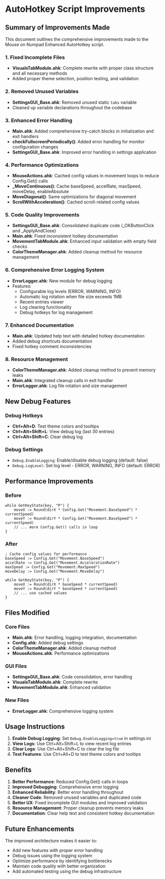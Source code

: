 # AutoHotkey Script Improvements

## Summary of Improvements Made

This document outlines the comprehensive improvements made to the Mouse on Numpad Enhanced AutoHotkey script.

### 1. Fixed Incomplete Files
- **VisualsTabModule.ahk**: Complete rewrite with proper class structure and all necessary methods
- Added proper theme selection, position testing, and validation

### 2. Removed Unused Variables
- **SettingsGUI_Base.ahk**: Removed unused static `tabs` variable
- Cleaned up variable declarations throughout the codebase

### 3. Enhanced Error Handling
- **Main.ahk**: Added comprehensive try-catch blocks in initialization and exit handlers
- **checkFullscreenPeriodically()**: Added error handling for monitor configuration changes
- **SettingsGUI_Base.ahk**: Improved error handling in settings application

### 4. Performance Optimizations
- **MouseActions.ahk**: Cached config values in movement loops to reduce Config.Get() calls
- **_MoveContinuous()**: Cache baseSpeed, accelRate, maxSpeed, moveDelay, enableAbsolute
- **MoveDiagonal()**: Same optimizations for diagonal movement
- **ScrollWithAcceleration()**: Cached scroll-related config values

### 5. Code Quality Improvements
- **SettingsGUI_Base.ahk**: Consolidated duplicate code (_OKButtonClick and _ApplyAndClose)
- **Main.ahk**: Fixed inconsistent hotkey documentation
- **MovementTabModule.ahk**: Enhanced input validation with empty field checks
- **ColorThemeManager.ahk**: Added cleanup method for resource management

### 6. Comprehensive Error Logging System
- **ErrorLogger.ahk**: New module for debug logging
- Features:
  - Configurable log levels (ERROR, WARNING, INFO)
  - Automatic log rotation when file size exceeds 1MB
  - Recent entries viewer
  - Log clearing functionality
  - Debug hotkeys for log management

### 7. Enhanced Documentation
- **Main.ahk**: Updated help text with detailed hotkey documentation
- Added debug shortcuts documentation
- Fixed hotkey comment inconsistencies

### 8. Resource Management
- **ColorThemeManager.ahk**: Added cleanup method to prevent memory leaks
- **Main.ahk**: Integrated cleanup calls in exit handler
- **ErrorLogger.ahk**: Log file rotation and size management

## New Debug Features

### Debug Hotkeys
- **Ctrl+Alt+D**: Test theme colors and tooltips
- **Ctrl+Alt+Shift+L**: View debug log (last 30 entries)
- **Ctrl+Alt+Shift+C**: Clear debug log

### Debug Settings
- `Debug.EnableLogging`: Enable/disable debug logging (default: false)
- `Debug.LogLevel`: Set log level - ERROR, WARNING, INFO (default: ERROR)

## Performance Improvements

### Before
```ahk
while GetKeyState(key, "P") {
    moveX := Round(dirX * Config.Get("Movement.BaseSpeed") * currentSpeed)
    moveY := Round(dirY * Config.Get("Movement.BaseSpeed") * currentSpeed)
    // ... more Config.Get() calls in loop
}
```

### After
```ahk
; Cache config values for performance
baseSpeed := Config.Get("Movement.BaseSpeed")
accelRate := Config.Get("Movement.AccelerationRate")
maxSpeed := Config.Get("Movement.MaxSpeed")
moveDelay := Config.Get("Movement.MoveDelay")

while GetKeyState(key, "P") {
    moveX := Round(dirX * baseSpeed * currentSpeed)
    moveY := Round(dirY * baseSpeed * currentSpeed)
    // ... use cached values
}
```

## Files Modified

### Core Files
- **Main.ahk**: Error handling, logging integration, documentation
- **Config.ahk**: Added debug settings
- **ColorThemeManager.ahk**: Added cleanup method
- **MouseActions.ahk**: Performance optimizations

### GUI Files
- **SettingsGUI_Base.ahk**: Code consolidation, error handling
- **VisualsTabModule.ahk**: Complete rewrite
- **MovementTabModule.ahk**: Enhanced validation

### New Files
- **ErrorLogger.ahk**: Comprehensive logging system

## Usage Instructions

1. **Enable Debug Logging**: Set `Debug.EnableLogging=true` in settings.ini
2. **View Logs**: Use Ctrl+Alt+Shift+L to view recent log entries
3. **Clear Logs**: Use Ctrl+Alt+Shift+C to clear the log file
4. **Test Features**: Use Ctrl+Alt+D to test theme colors and tooltips

## Benefits

1. **Better Performance**: Reduced Config.Get() calls in loops
2. **Improved Debugging**: Comprehensive error logging
3. **Enhanced Reliability**: Better error handling throughout
4. **Cleaner Code**: Removed unused variables and duplicated code
5. **Better UX**: Fixed incomplete GUI modules and improved validation
6. **Resource Management**: Proper cleanup prevents memory leaks
7. **Documentation**: Clear help text and consistent hotkey documentation

## Future Enhancements

The improved architecture makes it easier to:
- Add new features with proper error handling
- Debug issues using the logging system
- Optimize performance by identifying bottlenecks
- Maintain code quality with better organization
- Add automated testing using the debug infrastructure